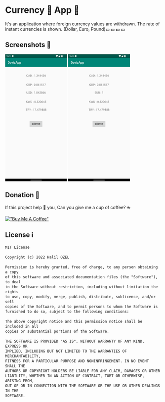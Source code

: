 # Currency 💸 App 📱

It's an application where foreign currency values are withdrawn. The rate of instant currencies is shown. (Dollar, Euro, Pound)💵 💶 💷 💴

## Screenshots 📸

<img src="https://github.com/halilozel1903/DovizApp/blob/master/app/src/main/res/drawable/screen_1.png" width="200"/>  <img src="https://github.com/halilozel1903/DovizApp/blob/master/app/src/main/res/drawable/screen_2.png" width="200"/> 

## Donation 💸

If this project help 💁 you, Can you give me a cup of coffee? ☕

[!["Buy Me A Coffee"](https://www.buymeacoffee.com/assets/img/custom_images/orange_img.png)](https://www.buymeacoffee.com/halilozel1903)


## License ℹ️
```
MIT License

Copyright (c) 2022 Halil OZEL

Permission is hereby granted, free of charge, to any person obtaining a copy
of this software and associated documentation files (the "Software"), to deal
in the Software without restriction, including without limitation the rights
to use, copy, modify, merge, publish, distribute, sublicense, and/or sell
copies of the Software, and to permit persons to whom the Software is
furnished to do so, subject to the following conditions:

The above copyright notice and this permission notice shall be included in all
copies or substantial portions of the Software.

THE SOFTWARE IS PROVIDED "AS IS", WITHOUT WARRANTY OF ANY KIND, EXPRESS OR
IMPLIED, INCLUDING BUT NOT LIMITED TO THE WARRANTIES OF MERCHANTABILITY,
FITNESS FOR A PARTICULAR PURPOSE AND NONINFRINGEMENT. IN NO EVENT SHALL THE
AUTHORS OR COPYRIGHT HOLDERS BE LIABLE FOR ANY CLAIM, DAMAGES OR OTHER
LIABILITY, WHETHER IN AN ACTION OF CONTRACT, TORT OR OTHERWISE, ARISING FROM,
OUT OF OR IN CONNECTION WITH THE SOFTWARE OR THE USE OR OTHER DEALINGS IN THE
SOFTWARE.
```
